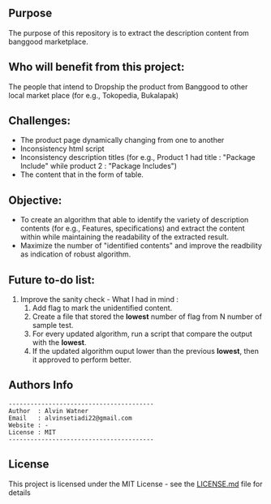 ## Purpose
The purpose of this repository is to extract the description content from banggood marketplace.

## Who will benefit from this project:
The people that intend to Dropship the product from Banggood to other local market place (for e.g., Tokopedia, Bukalapak)

## Challenges:
* The product page dynamically changing from one to another
* Inconsistency html script
* Inconsistency description titles (for e.g., Product 1 had title : "Package Include" while product 2 : "Package Includes")
* The content that in the form of table.

## Objective:
* To create an algorithm that able to identify the variety of description contents (for e.g., Features, specifications) and extract the content within while maintaining the readability of the extracted result.
* Maximize the number of "identified contents" and improve the readbility as indication of robust algorithm.

## Future to-do list:
1. Improve the sanity check - What I had in mind :
    1. Add flag to mark the unidentified content. 
    2. Create a file that stored the **lowest** number of flag from N number of sample test.
    3. For every updated algorithm, run a script that compare the output with the **lowest**.
    4. If the updated algorithm ouput lower than the previous **lowest**, then it approved to
	      perform better.


## Authors Info
```
----------------------------------------
Author  : Alvin Watner
Email   : alvinsetiadi22@gmail.com
Website : -
License : MIT
----------------------------------------
```

## License

This project is licensed under the MIT License - see the [LICENSE.md](LICENSE.md) file for details
